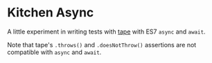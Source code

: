 # Kitchen Async

A little experiment in writing tests with [tape](https://github.com/substack/tape) with ES7 `async` and `await`.

Note that tape's `.throws()` and `.doesNotThrow()` assertions are not compatible with `async` and `await`.
